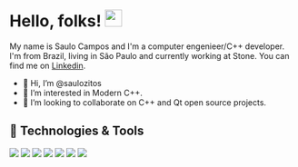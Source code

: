 # Hello, folks! <img src="https://raw.githubusercontent.com/MartinHeinz/MartinHeinz/master/wave.gif" width="30px">

My name is Saulo Campos and I'm a computer engenieer/C++ developer. I'm from Brazil, living in São Paulo and currently working at Stone. You can find me on [Linkedin](https://www.linkedin.com/in/saulozitos/).

- 👋 Hi, I’m @saulozitos
- 👀 I’m interested in Modern C++.
- 💞️ I’m looking to collaborate on C++ and Qt open source projects.

## 🔧 Technologies & Tools
![](https://img.shields.io/badge/Code-C++-informational?style=flat&logo=cplusplus&logoColor=white&color=2bbc8a)
![](https://img.shields.io/badge/Code-Qt-informational?style=flat&logo=Qt&logoColor=white&color=2bbc8a)
![](https://img.shields.io/badge/Code-CMake-informational?style=flat&logo=cmake&logoColor=white&color=2bbc8a)
![](https://img.shields.io/badge/Code-Python-informational?style=flat&logo=python&logoColor=white&color=2bbc8a)
![](https://img.shields.io/badge/OS-Linux-informational?style=flat&logo=linux&logoColor=white&color=2bbc8a)
![](https://img.shields.io/badge/Shell-Bash-informational?style=flat&logo=gnu-bash&logoColor=white&color=2bbc8a)
![](https://img.shields.io/badge/Tools-PostgreSQL-informational?style=flat&logo=postgresql&logoColor=white&color=2bbc8a)
